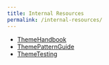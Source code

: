 ```yaml
---
title: Internal Resources
permalink: /internal-resources/
---
```


- [ThemeHandbook](https://github.com/SimpleUpdates/ThemeHandbook)
- [ThemePatternGuide](https://github.com/SimpleUpdates/ThemePatternGuide)
- [ThemeTesting](https://github.com/SimpleUpdates/ThemeTesting)
